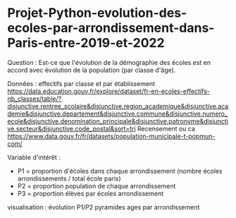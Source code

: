 # Projet-Python-evolution-des-ecoles-par-arrondissement-dans-Paris-entre-2019-et-2022
Question : Est-ce que l'évolution de la démographie des écoles est en accord avec évolution de la population (par classe d'âge).

Données :
effectifs par classe et par établissement https://data.education.gouv.fr/explore/dataset/fr-en-ecoles-effectifs-nb_classes/table/?disjunctive.rentree_scolaire&disjunctive.region_academique&disjunctive.academie&disjunctive.departement&disjunctive.commune&disjunctive.numero_ecole&disjunctive.denomination_principale&disjunctive.patronyme&disjunctive.secteur&disjunctive.code_postal&sort=tri
Recensement ou ca
https://www.data.gouv.fr/fr/datasets/population-municipale-t-popmun-com/

Variable d'intérêt :
- P1 = proportion d'écoles dans chaque arrondissement (nombre écoles arrondissements / total école paris)
- P2 = proportion population de chaque arrondissement 
- P3 = proportion élèves par écoles arrondissement 

visualisation : évolution P1/P2
pyramides ages par arrondissement 